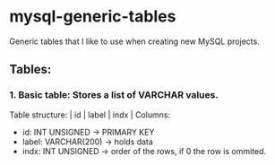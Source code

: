 # mysql-generic-tables
Generic tables that I like to use when creating new MySQL projects.


## Tables: 

### 1. Basic table: Stores a list of VARCHAR values.

Table structure: | id | label | indx |
Columns:
- id: 		INT UNSIGNED -> PRIMARY KEY
- label: 	VARCHAR(200) -> holds data
- indx:		INT UNSIGNED -> order of the rows, if 0 the row is ommited.
